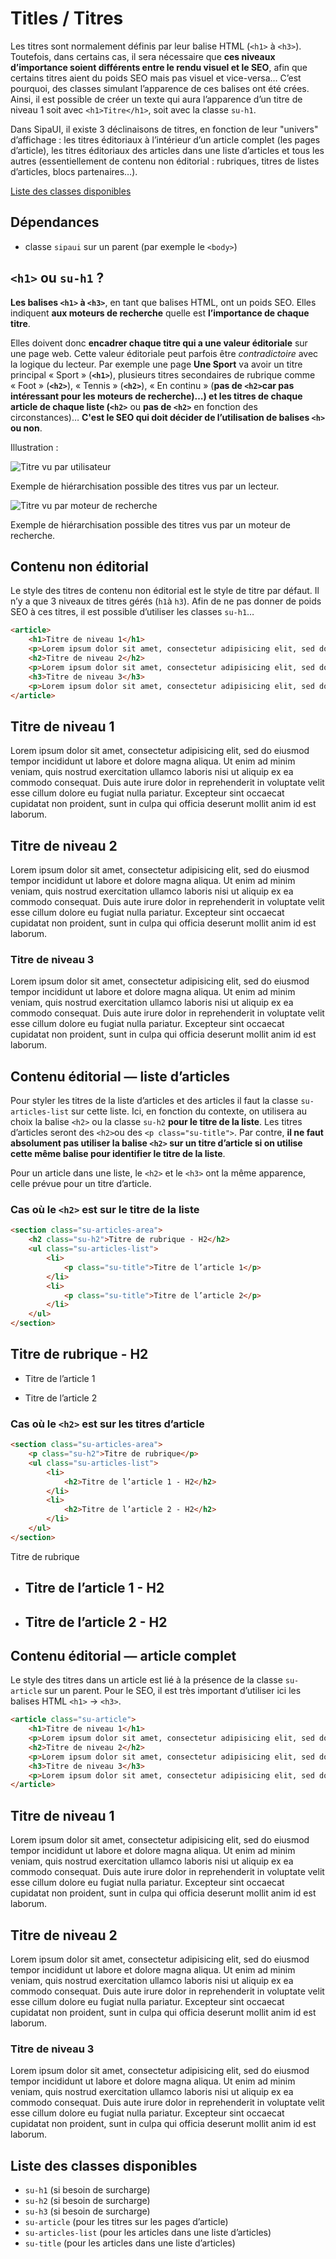 # Titles / Titres

Les titres sont normalement définis par leur balise HTML (`<h1>` à `<h3>`). Toutefois, dans certains cas, il sera nécessaire que **ces niveaux d’importance soient différents entre le rendu visuel et le SEO**, afin que certains titres aient du poids SEO mais pas visuel et vice-versa… C’est pourquoi, des classes simulant l’apparence de ces balises ont été crées. Ainsi, il est possible de créer un texte qui aura l’apparence d’un titre de niveau 1 soit avec `<h1>Titre</h1>`, soit avec la classe `su-h1`.

Dans SipaUI, il existe 3 déclinaisons de titres, en fonction de leur "univers" d’affichage&nbsp;: les titres éditoriaux à l’intérieur d’un article complet (les pages d’article), les titres éditoriaux des articles dans une liste d’articles et tous les autres (essentiellement de contenu non éditorial&nbsp;: rubriques, titres de listes d’articles, blocs partenaires…).

<a href="#liste-classes" target="_self" class="link-button">Liste des classes disponibles</a>


<div class="dependances">
																							
## Dépendances
- classe `sipaui` sur un parent (par exemple le `<body>`)

</div>

<!------------------–------------------–------------------–------------------–------------------–------------------–------------------–------------------–------------------– -->

## `<h1>` ou `su-h1` ?

**Les balises `<h1>` à `<h3>`**, en tant que balises HTML, ont un poids SEO. Elles indiquent **aux moteurs de recherche** quelle est **l’importance de chaque titre**.

Elles doivent donc **encadrer chaque titre qui a une valeur éditoriale** sur une page web. Cette valeur éditoriale peut parfois être *contradictoire* avec la logique du lecteur. Par exemple une page **Une Sport** va avoir un titre principal «&nbsp;Sport&nbsp;» (**`<h1>`**), plusieurs titres secondaires de rubrique comme «&nbsp;Foot&nbsp;» (**`<h2>`**), «&nbsp;Tennis&nbsp;» (**`<h2>`**), «&nbsp;En continu&nbsp;» (**pas de `<h2>`**car pas intéressant pour les moteurs de recherche)…) et les titres de chaque article de chaque liste (**`<h2>`** ou **pas de `<h2>`** en fonction des circonstances)… **C'est le SEO qui doit décider de l’utilisation de balises `<h>` ou non**.

Illustration&nbsp;:

<div class="flex">
 <div>
 
![Titre vu par utilisateur](components/COMPONENTS/Text/Titles/design/titraille__utilisateur.png)
<p class="legende">Exemple de hiérarchisation possible des titres vus par un lecteur.</p>

 </div>
 
 <div>

![Titre vu par moteur de recherche](components/COMPONENTS/Text/Titles/design/titraille__robot.png)
<p class="legende">Exemple de hiérarchisation possible des titres vus par un moteur de recherche.</p>

 </div>
</div>


## Contenu non éditorial

Le style des titres de contenu non éditorial est le style de titre par défaut. Il n’y a que 3 niveaux de titres gérés (`h1`à `h3`). Afin de ne pas donner de poids SEO à ces titres, il est possible d’utiliser les classes `su-h1`…

```html
<article>
    <h1>Titre de niveau 1</h1>
    <p>Lorem ipsum dolor sit amet, consectetur adipisicing elit, sed do eiusmod tempor incididunt ut labore et dolore magna aliqua. Ut enim ad minim veniam, quis nostrud exercitation ullamco laboris nisi ut aliquip ex ea commodo consequat. Duis aute irure dolor in reprehenderit in voluptate velit esse cillum dolore eu fugiat nulla pariatur. Excepteur sint occaecat cupidatat non proident, sunt in culpa qui officia deserunt mollit anim id est laborum.</p>
    <h2>Titre de niveau 2</h2>
    <p>Lorem ipsum dolor sit amet, consectetur adipisicing elit, sed do eiusmod tempor incididunt ut labore et dolore magna aliqua. Ut enim ad minim veniam, quis nostrud exercitation ullamco laboris nisi ut aliquip ex ea commodo consequat. Duis aute irure dolor in reprehenderit in voluptate velit esse cillum dolore eu fugiat nulla pariatur. Excepteur sint occaecat cupidatat non proident, sunt in culpa qui officia deserunt mollit anim id est laborum.</p>
    <h3>Titre de niveau 3</h3>
    <p>Lorem ipsum dolor sit amet, consectetur adipisicing elit, sed do eiusmod tempor incididunt ut labore et dolore magna aliqua. Ut enim ad minim veniam, quis nostrud exercitation ullamco laboris nisi ut aliquip ex ea commodo consequat. Duis aute irure dolor in reprehenderit in voluptate velit esse cillum dolore eu fugiat nulla pariatur. Excepteur sint occaecat cupidatat non proident, sunt in culpa qui officia deserunt mollit anim id est laborum.</p>
</article>
```

<div class="sipaui">
	<article>
	    <h1 class="su-h1">Titre de niveau 1</h1>
	    <p class="su-text-standard">Lorem ipsum dolor sit amet, consectetur adipisicing elit, sed do eiusmod tempor incididunt ut labore et dolore magna aliqua. Ut enim ad minim veniam, quis nostrud exercitation ullamco laboris nisi ut aliquip ex ea commodo consequat. Duis aute irure dolor in reprehenderit in voluptate velit esse cillum dolore eu fugiat nulla pariatur. Excepteur sint occaecat cupidatat non proident, sunt in culpa qui officia deserunt mollit anim id est laborum.</p>
	    <h2 class="su-h2">Titre de niveau 2</h2>
		<p>Lorem ipsum dolor sit amet, consectetur adipisicing elit, sed do eiusmod tempor incididunt ut labore et dolore magna aliqua. Ut enim ad minim veniam, quis nostrud exercitation ullamco laboris nisi ut aliquip ex ea commodo consequat. Duis aute irure dolor in reprehenderit in voluptate velit esse cillum dolore eu fugiat nulla pariatur. Excepteur sint occaecat cupidatat non proident, sunt in culpa qui officia deserunt mollit anim id est laborum.</p>
	    <h3 class="su-h3">Titre de niveau 3</h3>
	    <p>Lorem ipsum dolor sit amet, consectetur adipisicing elit, sed do eiusmod tempor incididunt ut labore et dolore magna aliqua. Ut enim ad minim veniam, quis nostrud exercitation ullamco laboris nisi ut aliquip ex ea commodo consequat. Duis aute irure dolor in reprehenderit in voluptate velit esse cillum dolore eu fugiat nulla pariatur. Excepteur sint occaecat cupidatat non proident, sunt in culpa qui officia deserunt mollit anim id est laborum.</p>
	</article>
</div>


<!------------------–------------------–------------------–------------------–------------------–------------------–------------------–------------------–------------------– -->


## Contenu éditorial —&nbsp;liste d’articles

Pour styler les titres de la liste  d’articles et des articles il faut la classe `su-articles-list` sur cette liste. Ici, en fonction du contexte, on utilisera au choix la balise `<h2>` ou la classe `su-h2` **pour le titre de la liste**. Les titres d’articles seront des `<h2>`ou des `<p class="su-title">`. Par contre, **il ne faut absolument pas utiliser la balise `<h2>` sur un titre d’article  si on utilise cette même balise pour identifier le titre de la liste**.

Pour un article dans une liste, le `<h2>` et le `<h3>` ont la même apparence, celle prévue pour un titre d’article.

### Cas où le `<h2>` est sur le titre de la liste

```html
<section class="su-articles-area">
	<h2 class="su-h2">Titre de rubrique - H2</h2>
	<ul class="su-articles-list">
		<li>
	    	<p class="su-title">Titre de l’article 1</p>
		</li>
		<li>
	    	<p class="su-title">Titre de l’article 2</p>
	    </li>
	</ul>
</section>
```

<div class="sipaui">
	<section class="su-articles-area">
	    <h2 class="su-h2">Titre de rubrique - H2</h2>
	    <ul class="su-articles-list">
	    	<li>
		    	<p class="su-title">Titre de l’article 1</p>
	    	</li>
	    	<li>
		    	<p class="su-title">Titre de l’article 2</p>
		    </li>
	    </ul>
	</section>
</div>

### Cas où le `<h2>` est sur les titres d’article

```html
<section class="su-articles-area">
	<p class="su-h2">Titre de rubrique</p>
	<ul class="su-articles-list">
		<li>
	    	<h2>Titre de l’article 1 - H2</h2>
		</li>
		<li>
	    	<h2>Titre de l’article 2 - H2</h2>
	    </li>
	</ul>
</section>
```

<div class="sipaui">
	<section class="su-articles-area">
	    <p class="su-h2">Titre de rubrique</p>
	    <ul class="su-articles-list">
	    	<li>
		    	<h2>Titre de l’article 1 - H2</h2>
	    	</li>
	    	<li>
		    	<h2>Titre de l’article 2 - H2</h2>
		    </li>
	    </ul>
    </section>
</div>

<!------------------–------------------–------------------–------------------–------------------–------------------–------------------–------------------–------------------– -->


## Contenu éditorial —&nbsp;article complet

Le style des titres dans un article est lié à la présence de la classe `su-article` sur un parent. Pour le SEO, il est très important d’utiliser ici les balises HTML `<h1>`&nbsp;->&nbsp;`<h3>`.

```html
<article class="su-article">
    <h1>Titre de niveau 1</h1>
    <p>Lorem ipsum dolor sit amet, consectetur adipisicing elit, sed do eiusmod tempor incididunt ut labore et dolore magna aliqua. Ut enim ad minim veniam, quis nostrud exercitation ullamco laboris nisi ut aliquip ex ea commodo consequat. Duis aute irure dolor in reprehenderit in voluptate velit esse cillum dolore eu fugiat nulla pariatur. Excepteur sint occaecat cupidatat non proident, sunt in culpa qui officia deserunt mollit anim id est laborum.</p>
    <h2>Titre de niveau 2</h2>
    <p>Lorem ipsum dolor sit amet, consectetur adipisicing elit, sed do eiusmod tempor incididunt ut labore et dolore magna aliqua. Ut enim ad minim veniam, quis nostrud exercitation ullamco laboris nisi ut aliquip ex ea commodo consequat. Duis aute irure dolor in reprehenderit in voluptate velit esse cillum dolore eu fugiat nulla pariatur. Excepteur sint occaecat cupidatat non proident, sunt in culpa qui officia deserunt mollit anim id est laborum.</p>
    <h3>Titre de niveau 3</h3>
    <p>Lorem ipsum dolor sit amet, consectetur adipisicing elit, sed do eiusmod tempor incididunt ut labore et dolore magna aliqua. Ut enim ad minim veniam, quis nostrud exercitation ullamco laboris nisi ut aliquip ex ea commodo consequat. Duis aute irure dolor in reprehenderit in voluptate velit esse cillum dolore eu fugiat nulla pariatur. Excepteur sint occaecat cupidatat non proident, sunt in culpa qui officia deserunt mollit anim id est laborum.</p>
</article>
```

<div class="sipaui">
	<article class="su-article">
	    <h1>Titre de niveau 1</h1>
	    <p>Lorem ipsum dolor sit amet, consectetur adipisicing elit, sed do eiusmod tempor incididunt ut labore et dolore magna aliqua. Ut enim ad minim veniam, quis nostrud exercitation ullamco laboris nisi ut aliquip ex ea commodo consequat. Duis aute irure dolor in reprehenderit in voluptate velit esse cillum dolore eu fugiat nulla pariatur. Excepteur sint occaecat cupidatat non proident, sunt in culpa qui officia deserunt mollit anim id est laborum.</p>
	    <h2>Titre de niveau 2</h2>
		<p>Lorem ipsum dolor sit amet, consectetur adipisicing elit, sed do eiusmod tempor incididunt ut labore et dolore magna aliqua. Ut enim ad minim veniam, quis nostrud exercitation ullamco laboris nisi ut aliquip ex ea commodo consequat. Duis aute irure dolor in reprehenderit in voluptate velit esse cillum dolore eu fugiat nulla pariatur. Excepteur sint occaecat cupidatat non proident, sunt in culpa qui officia deserunt mollit anim id est laborum.</p>
		<h3>Titre de niveau 3</h3>
		<p>Lorem ipsum dolor sit amet, consectetur adipisicing elit, sed do eiusmod tempor incididunt ut labore et dolore magna aliqua. Ut enim ad minim veniam, quis nostrud exercitation ullamco laboris nisi ut aliquip ex ea commodo consequat. Duis aute irure dolor in reprehenderit in voluptate velit esse cillum dolore eu fugiat nulla pariatur. Excepteur sint occaecat cupidatat non proident, sunt in culpa qui officia deserunt mollit anim id est laborum.</p>
	</article>
</div>


<div id="liste-classes" class="control-titres">

## Liste des classes disponibles
- `su-h1` (si besoin de surcharge)
- `su-h2` (si besoin de surcharge)
- `su-h3` (si besoin de surcharge)
- `su-article` (pour les titres sur les pages d’article)
- `su-articles-list` (pour les articles dans une liste d’articles)
- `su-title` (pour les articles dans une liste d’articles)

</div>
